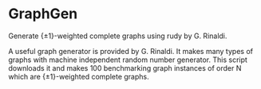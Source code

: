 # GraphGen
Generate {±1}-weighted complete graphs using rudy by G. Rinaldi.

A useful graph generator is provided by G. Rinaldi. 
It makes many types of graphs with machine independent random number generator.
This script downloads it and makes 100 benchmarking graph instances of order N which are {±1}-weighted complete graphs.
